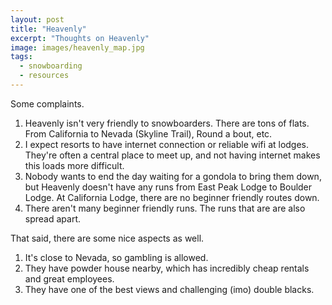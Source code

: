 ```yaml
---
layout: post
title: "Heavenly"
excerpt: "Thoughts on Heavenly"
image: images/heavenly_map.jpg
tags: 
  - snowboarding
  - resources
---
```


Some complaints.

1. Heavenly isn't very friendly to snowboarders. There are tons of flats. From California to Nevada (Skyline Trail), Round a bout, etc.
2. I expect resorts to have internet connection or reliable wifi at lodges. They're often a central place to meet up, and not having internet makes this loads more difficult.
3. Nobody wants to end the day waiting for a gondola to bring them down, but Heavenly doesn't have any runs from East Peak Lodge to Boulder Lodge. At California Lodge, there are no beginner friendly routes down. 
4. There aren't many beginner friendly runs. The runs that are are also spread apart.

That said, there are some nice aspects as well. 

1. It's close to Nevada, so gambling is allowed. 
2. They have powder house nearby, which has incredibly cheap rentals and great employees. 
3. They have one of the best views and challenging (imo)  double blacks.
